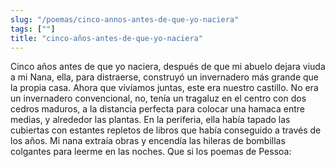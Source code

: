 ```yaml
---
slug: "/poemas/cinco-annos-antes-de-que-yo-naciera"
tags: [""]
title: "cinco-años-antes-de-que-yo-naciera"
---
```

Cinco años antes de que yo naciera, después de que mi abuelo dejara viuda a mi Nana, ella, para distraerse, construyó un invernadero más grande que la propia casa. Ahora que vivíamos juntas, este era nuestro castillo. No era un invernadero convencional, no, tenía un tragaluz en el centro con dos cedros maduros, a la distancia perfecta para colocar una hamaca entre medias, y alrededor las plantas. En la periferia, ella había tapado las cubiertas con estantes repletos de libros que había conseguido a través de los años. Mi nana extraía obras y encendía las hileras de bombillas colgantes para leerme en las noches. Que si los poemas de Pessoa: